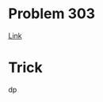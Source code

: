 # Problem 303
[Link](https://leetcode.com/problems/range-sum-query-immutable/description/)

# Trick
dp

